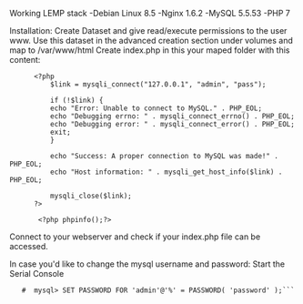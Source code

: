 Working LEMP stack
-Debian Linux 8.5
-Nginx 1.6.2
-MySQL 5.5.53
-PHP 7 

Installation:
Create Dataset and give read/execute permissions to the user www.
Use this dataset in the advanced creation section under volumes and map to /var/www/html
Create index.php in this your maped folder with this content:
```
      <?php
          $link = mysqli_connect("127.0.0.1", "admin", "pass");

          if (!$link) {
          echo "Error: Unable to connect to MySQL." . PHP_EOL;
          echo "Debugging errno: " . mysqli_connect_errno() . PHP_EOL;
          echo "Debugging error: " . mysqli_connect_error() . PHP_EOL;
          exit;
          }

          echo "Success: A proper connection to MySQL was made!" . PHP_EOL;
          echo "Host information: " . mysqli_get_host_info($link) . PHP_EOL;

          mysqli_close($link);
      ?>

       <?php phpinfo();?>
 ```      
Connect to your webserver and check if your index.php file can be accessed.

In case you'd like to change the mysql username and password:
Start the Serial Console
 ```# mysql
    #  mysql> SET PASSWORD FOR 'admin'@'%' = PASSWORD( 'password' );```

